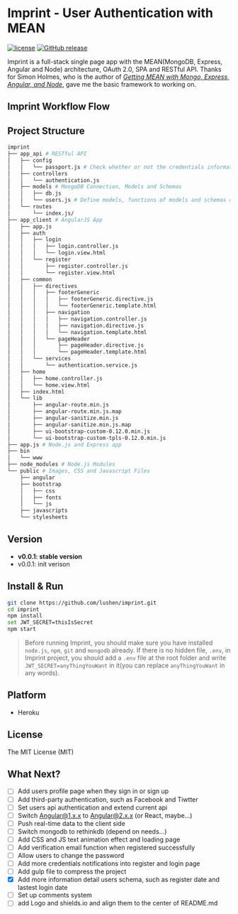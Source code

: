 # Imprint - User Authentication with MEAN

[![license](https://img.shields.io/badge/license-MIT%20License-brightgreen.svg)](https://opensource.org/licenses/MIT)
[![GitHub release](https://img.shields.io/badge/release-v0.0.1-blue.svg)]()

Imprint is a full-stack single page app with the MEAN(MongoDB, Express, Angular and Node) architecture, OAuth 2.0, SPA and RESTful API. Thanks for Simon Holmes, who is the author of [*Getting MEAN with Mongo, Express, Angular, and Node*](https://www.manning.com/books/getting-mean-with-mongo-express-angular-and-node), gave me the basic framework to working on.

## Imprint Workflow Flow

## Project Structure
```bash
imprint
├── app_api # RESTful API
│   ├── config
│   │   └── passport.js # Check whether or not the credentials informatic (email and password is valid)
│   ├── controllers
│   │   └── authentication.js
│   ├── models # MongoDB Connection, Models and Schemas
│   │   ├── db.js
│   │   └── users.js # Define models, functions of models and schemas of users
│   └── routes
│       └── index.js/
├── app_client # AngularJS App
│   ├── app.js
│   ├── auth
│   │   ├── login
│   │   │   ├── login.controller.js
│   │   │   └── login.view.html
│   │   └── register
│   │       ├── register.controller.js
│   │       └── register.view.html
│   ├── common
│   │   ├── directives
│   │   │   ├── footerGeneric
│   │   │   │   ├── footerGeneric.directive.js
│   │   │   │   └── footerGeneric.template.html
│   │   │   ├── navigation
│   │   │   │   ├── navigation.controller.js
│   │   │   │   ├── navigation.directive.js
│   │   │   │   └── navigation.template.html
│   │   │   └── pageHeader
│   │   │       ├── pageHeader.directive.js
│   │   │       └── pageHeader.template.html
│   │   └── services
│   │       └── authentication.service.js
│   ├── home
│   │   ├── home.controller.js
│   │   └── home.view.html
│   ├── index.html
│   └── lib
│       ├── angular-route.min.js
│       ├── angular-route.min.js.map
│       ├── angular-sanitize.min.js
│       ├── angular-sanitize.min.js.map
│       ├── ui-bootstrap-custom-0.12.0.min.js
│       └── ui-bootstrap-custom-tpls-0.12.0.min.js
├── app.js # Node.js and Express app
├── bin
│   └── www
├── node_modules # Node.js Modules
└── public # Images, CSS and Javascript Files
    ├── angular
    ├── bootstrap
    │   ├── css
    │   ├── fonts
    │   └── js
    ├── javascripts
    └── stylesheets
```
## Version
- **v0.0.1: stable version**
- v0.0.1: init verison

## Install & Run

```bash
git clone https://github.com/lushen/imprint.git
cd imprint
npm install
set JWT_SECRET=thisIsSecret
npm start
```
>Before running Imprint, you should make sure you have installed ```node.js```, ```npm```, ```git``` and ```mongodb``` already. If there is no hidden file, ```.env```, in Imprint project, you should add a ```.env``` file at the root folder and write ```JWT_SECRET=anyThingYouWant``` in it(you can replace ```anyThingYouWant``` in any words).

## Platform
- Heroku

## License
The MIT License (MIT)

## What Next?
- [ ] Add users profile page when they sign in or sign up 
- [ ] Add third-party authentication, such as Facebook and Tiwtter
- [ ] Set users api authentication and extend current api
- [ ] Switch Angular@1.x.x to Angular@2.x.x (or React, maybe...)
- [ ] Push real-time data to the client side
- [ ] Switch mongodb to rethinkdb (depend on needs...)
- [ ] Add CSS and JS text animation effect and loading page
- [ ] Add verification email function when registered successfully
- [ ] Allow users to change the password
- [ ] Add more credentials notifications into register and login page
- [ ] Add gulp file to compress the project
- [x] Add more information detail users schema, such as register date and lastest login date
- [ ] Set up comments system
- [ ] add Logo and shields.io and align them to the center of README.md